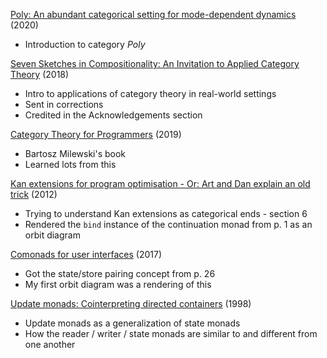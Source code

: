 [Poly: An abundant categorical setting for mode-dependent dynamics](https://arxiv.org/abs/2005.01894) (2020)
* Introduction to category $Poly$

[Seven Sketches in Compositionality: An Invitation to Applied Category Theory](https://arxiv.org/abs/1803.05316) (2018)
* Intro to applications of category theory in real-world settings
* Sent in corrections
* Credited in the Acknowledgements section

[Category Theory for Programmers](https://github.com/hmemcpy/milewski-ctfp-pdf) (2019)
* Bartosz Milewski's book
* Learned lots from this

[Kan extensions for program optimisation - Or: Art and Dan explain an old trick](https://www.cs.ox.ac.uk/ralf.hinze/Kan.pdf) (2012)
* Trying to understand Kan extensions as categorical ends - section 6
* Rendered the `bind` instance of the continuation monad from p. 1 as an orbit diagram

[Comonads for user interfaces](https://arthurxavierx.github.io/ComonadsForUIs.pdf) (2017)
* Got the state/store pairing concept from p. 26
* My first orbit diagram was a rendering of this

[Update monads: Cointerpreting directed containers](https://danel.ahman.ee/papers/types13postproc.pdf) (1998)
* Update monads as a generalization of state monads
* How the reader / writer / state monads are similar to and different from one another
